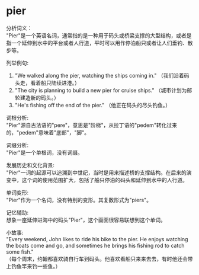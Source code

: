 # pier

分析词义：  
"Pier"是一个英语名词，通常指的是一种用于码头或桥梁支撑的大型结构，或者是指一个延伸到水中的平台或者人行道，平时可以用作停泊船只或者让人们垂钓、散步等。

  

列举例句:

  

1.  "We walked along the pier, watching the ships coming in." （我们沿着码头走，看着船只陆续进港。）
2.  "The city is planning to build a new pier for cruise ships." （城市计划为邮轮建造新的码头。）
3.  "He's fishing off the end of the pier." （他正在码头的尽头钓鱼。）

  

词根分析:  
"Pier"源自古法语的"pere"，意思是"阶梯"，从拉丁语的"pedem"转化过来的，"pedem"意味着"底部"，"脚"。

  

词缀分析:  
"Pier"是一个单根词，没有词缀。

  

发展历史和文化背景:  
"Pier"一词的起源可以追溯到中世纪，当时是用来描述桥的支撑结构。在后来的演变中，这个词的使用范围扩大，包括了船只停泊的码头和延伸到水中的人行道。

  

单词变形:  
"Pier"作为一个名词，没有特别的变形。其复数形式为"piers"。

  

记忆辅助:  
想象一座延伸进海中的码头"Pier"，这个画面很容易联想到这个单词。

  

小故事:  
"Every weekend, John likes to ride his bike to the pier. He enjoys watching the boats come and go, and sometimes he brings his fishing rod to catch some fish."  
（每个周末，约翰都喜欢骑自行车到码头。他喜欢看船只来来去去，有时他还会带上钓鱼竿来钓一些鱼。）
